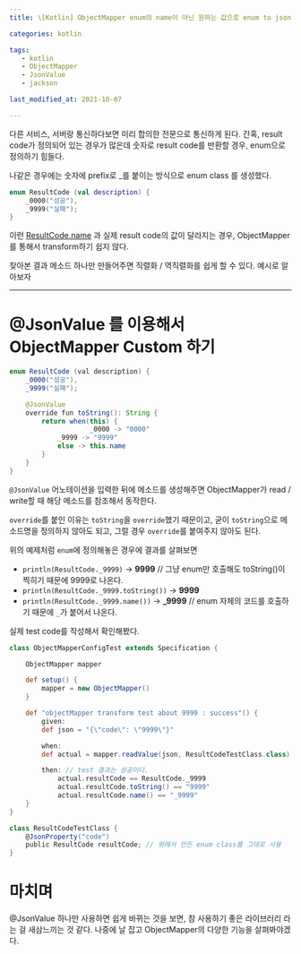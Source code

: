 ```yaml
---
title: \[Kotlin] ObjectMapper enum의 name이 아닌 원하는 값으로 enum to json / json to enum 하기

categories: kotlin

tags:
   - kotlin
   - ObjectMapper
   - JsonValue
   - jackson

last_modified_at: 2021-10-07

---
```


다른 서비스, 서버랑 통신하다보면 미리 합의한 전문으로 통신하게 된다. 간혹, result code가 정의되어 있는 경우가 많은데 숫자로 result code를 반환할 경우, enum으로 정의하기 힘들다.

나같은 경우에는 숫자에 prefix로 _를 붙이는 방식으로 enum class 를 생성했다.

```kotlin
enum ResultCode (val description) {
	_0000("성공"),
	_9999("실패");
}
```

이런 [ResultCode.name](http://ResultCode.name) 과 실제 result code의 값이 달라지는 경우, ObjectMapper를 통해서 transform하기 쉽지 않다.

찾아본 결과 메소드 하나만 만들어주면 직렬화 / 역직렬화를 쉽게 할 수 있다. 예시로 알아보자

---

# @JsonValue 를 이용해서 ObjectMapper Custom 하기

```java
enum ResultCode (val description) {
	_0000("성공"),
	_9999("실패");

	@JsonValue
	override fun toString(): String {
	    return when(this) {
					_0000 -> "0000"
	        _9999 -> "9999" 
	        else -> this.name
	    }
	}
}
```

`@JsonValue` 어노테이션을 입력한 뒤에 메소드를 생성해주면 ObjectMapper가 read / write할 때 해당 메소드를 참조해서 동작한다. 

`override`를 붙인 이유는 `toString`을 `override`했기 때문이고, 굳이 `toString`으로 메소드명을 정의하지 않아도 되고, 그럴 경우 `override`를 붙여주지 않아도 된다.

위의 예제처럼 `enum`에 정의해놓은 경우에 결과를 살펴보면

- `println(ResultCode._9999)` → **9999** // 그냥 enum만 호출해도 toString()이 찍히기 때문에 9999로 나온다.
- `println(ResultCode._9999.toString())` → **9999**
- `println(ResultCode._9999.name())` → **_9999** // enum 자체의 코드를 호출하기 때문에 `_`가 붙어서 나온다.

실제 test code를 작성해서 확인해봤다.

```groovy
class ObjectMapperConfigTest extends Specification {

    ObjectMapper mapper

    def setup() {
        mapper = new ObjectMapper()
    }

    def "objectMapper transform test about 9999 : success"() {
        given:
        def json = "{\"code\": \"9999\"}"

        when:
        def actual = mapper.readValue(json, ResultCodeTestClass.class)

        then: // test 결과는 성공이다.
            actual.resultCode == ResultCode._9999
            actual.resultCode.toString() == "9999"
            actual.resultCode.name() == "_9999"
    }
}

class ResultCodeTestClass {
    @JsonProperty("code")
    public ResultCode resultCode; // 위에서 만든 enum class를 그대로 사용
}
```

# 마치며

@JsonValue 하나만 사용하면 쉽게 바뀌는 것을 보면, 참 사용하기 좋은 라이브러리 라는 걸 새삼느끼는 것 같다. 나중에 날 잡고 ObjectMapper의 다양한 기능을 살펴봐야겠다.
